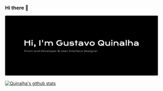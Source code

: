 ### Hi there 👋

![Text: Hi, I'm Gustavo Quinalha](hero.png)

[![Quinalha's github stats](https://github-readme-stats.vercel.app/api?username=gustavoquinalha)](https://github.com/gustavoquinalha/github-readme-stats)

<!--
**gustavoquinalha/gustavoquinalha** is a ✨ _special_ ✨ repository because its `README.md` (this file) appears on your GitHub profile.

Here are some ideas to get you started:

- 🔭 I’m currently working on ...
- 🌱 I’m currently learning ...
- 👯 I’m looking to collaborate on ...
- 🤔 I’m looking for help with ...
- 💬 Ask me about ...
- 📫 How to reach me: ...
- 😄 Pronouns: ...
- ⚡ Fun fact: ...
-->
